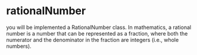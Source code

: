 # rationalNumber
you will be implemented a RationalNumber class. In mathematics, a rational number is a number that can be represented as a fraction, where both the numerator and the denominator in the fraction are integers (i.e., whole numbers).
